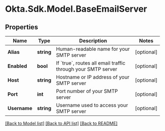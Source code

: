 # Okta.Sdk.Model.BaseEmailServer

## Properties

Name | Type | Description | Notes
------------ | ------------- | ------------- | -------------
**Alias** | **string** | Human-readable name for your SMTP server | [optional] 
**Enabled** | **bool** | If &#x60;true&#x60;, routes all email traffic through your SMTP server | [optional] 
**Host** | **string** | Hostname or IP address of your SMTP server | [optional] 
**Port** | **int** | Port number of your SMTP server | [optional] 
**Username** | **string** | Username used to access your SMTP server | [optional] 

[[Back to Model list]](../README.md#documentation-for-models) [[Back to API list]](../README.md#documentation-for-api-endpoints) [[Back to README]](../README.md)

